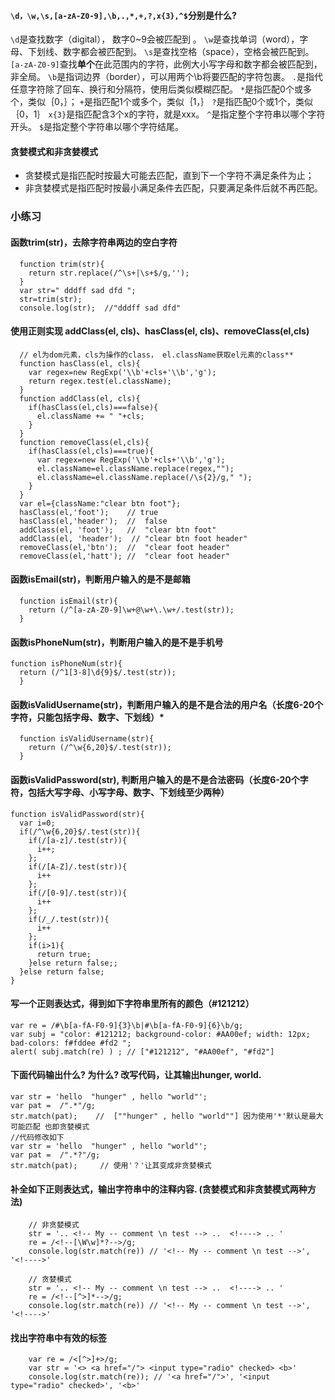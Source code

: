 ####  `\d，\w,\s,[a-zA-Z0-9],\b,.,*,+,?,x{3},^$`分别是什么?
`\d`是查找数字（digital）， 数字0~9会被匹配到 。
`\w`是查找单词（word），字母、下划线、数字都会被匹配到。
`\s`是查找空格（space），空格会被匹配到。
`[a-zA-Z0-9]`查找**单个**在此范围内的字符，此例大小写字母和数字都会被匹配到，非全局。
`\b`是指词边界（border），可以用两个\b将要匹配的字符包裹。
`.`是指代任意字符除了回车、换行和分隔符，使用后类似模糊匹配。
`*`是指匹配0个或多个，类似｛0，｝；
`+`是指匹配1个或多个，类似｛1，｝
`?`是指匹配0个或1个，类似｛0，1｝
`x{3}`是指匹配含3个x的字符，就是xxx。
`^`是指定整个字符串以哪个字符开头。
`$`是指定整个字符串以哪个字符结尾。
#### 贪婪模式和非贪婪模式
* 贪婪模式是指匹配时按最大可能去匹配，直到下一个字符不满足条件为止；
* 非贪婪模式是指匹配时按最小满足条件去匹配，只要满足条件后就不再匹配。

### 小练习
#### 函数trim(str)，去除字符串两边的空白字符
      function trim(str){
        return str.replace(/^\s+|\s+$/g,'');
      }
      var str=" dddff sad dfd ";
      str=trim(str);
      console.log(str);  //"dddff sad dfd"
####  使用正则实现 addClass(el, cls)、hasClass(el, cls)、removeClass(el,cls)
      // el为dom元素，cls为操作的class， el.className获取el元素的class**
      function hasClass(el, cls){
        var regex=new RegExp('\\b'+cls+'\\b','g');
        return regex.test(el.className);
      }
      function addClass(el, cls){
        if(hasClass(el,cls)===false){
          el.className += " "+cls;
        }
      }
      function removeClass(el,cls){
        if(hasClass(el,cls)===true){
          var regex=new RegExp('\\b'+cls+'\\b','g');
          el.className=el.className.replace(regex,"");
          el.className=el.className.replace(/\s{2}/g," ");
        }
      }
      var el={className:"clear btn foot"};
      hasClass(el,'foot');    // true
      hasClass(el,'header');  //  false
      addClass(el, 'foot');   //  "clear btn foot"
      addClass(el, 'header');  // "clear btn foot header"
      removeClass(el,'btn');  //  "clear foot header"
      removeClass(el,'hatt'); //  "clear foot header"
#### 函数isEmail(str)，判断用户输入的是不是邮箱
      function isEmail(str){
        return (/^[a-zA-Z0-9]\w+@\w+\.\w+/.test(str));
      }
#### 函数isPhoneNum(str)，判断用户输入的是不是手机号
    function isPhoneNum(str){
      return (/^1[3-8]\d{9}$/.test(str));
      }
#### 函数isValidUsername(str)，判断用户输入的是不是合法的用户名（长度6-20个字符，只能包括字母、数字、下划线）*
      function isValidUsername(str){
        return (/^\w{6,20}$/.test(str));
      }
#### 函数isValidPassword(str), 判断用户输入的是不是合法密码（长度6-20个字符，包括大写字母、小写字母、数字、下划线至少两种）
    function isValidPassword(str){
      var i=0;
      if(/^\w{6,20}$/.test(str)){
        if(/[a-z]/.test(str)){
          i++;
        };
        if(/[A-Z]/.test(str)){
          i++
        };
        if(/[0-9]/.test(str)){
          i++
        };
        if(/_/.test(str)){
          i++
        };
        if(i>1){
          return true;
        }else return false;;
      }else return false;
    }
#### 写一个正则表达式，得到如下字符串里所有的颜色（#121212）
    var re = /#\b[a-fA-F0-9]{3}\b|#\b[a-fA-F0-9]{6}\b/g;
    var subj = "color: #121212; background-color: #AA00ef; width: 12px; bad-colors: f#fddee #fd2 ";
    alert( subj.match(re) ) ; // ["#121212", "#AA00ef", "#fd2"]
#### 下面代码输出什么? 为什么? 改写代码，让其输出hunger, world.
    var str = 'hello  "hunger" , hello "world"';
    var pat =  /".*"/g;
    str.match(pat);    //  [""hunger" , hello "world""] 因为使用'*'默认是最大可能匹配 也即贪婪模式
    //代码修改如下
    var str = 'hello  "hunger" , hello "world"';
    var pat =  /".*?"/g;
    str.match(pat);     // 使用'？'让其变成非贪婪模式
#### 补全如下正则表达式，输出字符串中的注释内容. (贪婪模式和非贪婪模式两种方法)
```
    // 非贪婪模式
    str = '.. <!-- My -- comment \n test --> ..  <!----> .. '
    re = /<!--[\W\w]*?-->/g;
    console.log(str.match(re)) // '<!-- My -- comment \n test -->', '<!---->'

    // 贪婪模式
    str = '.. <!-- My -- comment \n test --> ..  <!----> .. '
    re = /<!--[^>]*-->/g;
    console.log(str.match(re)) // '<!-- My -- comment \n test -->', '<!---->'
```
#### 找出字符串中有效的标签
```
    var re = /<[^>]+>/g;
    var str = '<> <a href="/"> <input type="radio" checked> <b>'
    console.log(str.match(re)); // '<a href="/">', '<input type="radio" checked>', '<b>'
```